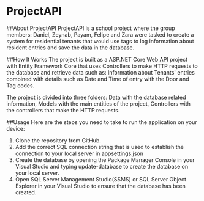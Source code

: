 # ProjectAPI

##About ProjectAPI
ProjectAPI is a school project where the group members: Daniel, Zeynab, Payam, Felipe and Zara were tasked to create a system for residential tenants that would
use tags to log information about resident entries and save the data in the database.

##How It Works
The project is built as a ASP.NET Core Web API project with Entity Framework Core that uses Controllers to make HTTP requests to the database and retrieve data 
such as: Information about Tenants' entries combined with details such as Date and Time of entry with the Door and Tag codes. 
 
The project is divided into three folders: 
Data with the database related information, 
Models with the main entities of the project,
Controllers with the controllers that make the HTTP requests.

##Usage
Here are the steps you need to take to run the application on your device:
1) Clone the repository from GitHub.
2) Add the correct SQL connection string that is used to establish the connection to your local server in appsettings.json
3) Create the database by opening the Package Manager Console in your Visual Studio and typing update-database to create the database on your local server.
4) Open SQL Server Management Studio(SSMS) or SQL Server Object Explorer in your Visual Studio to ensure that the database has been created.
